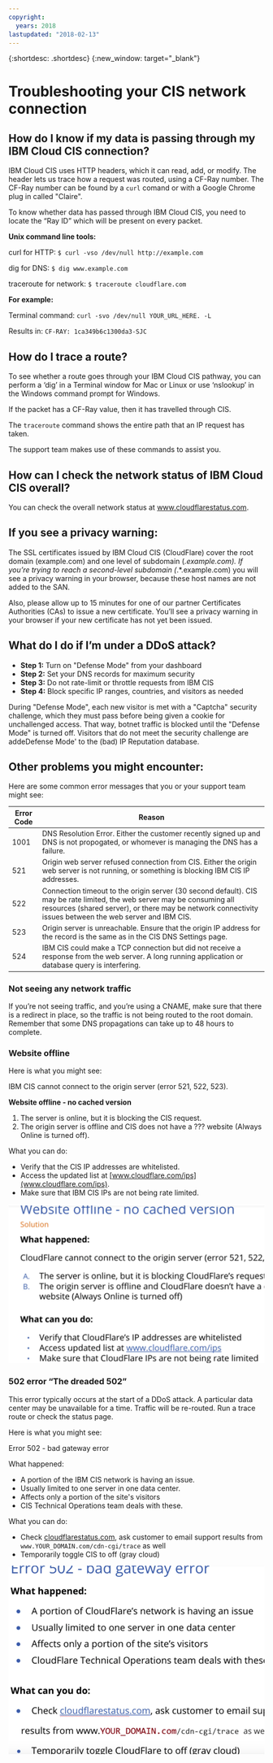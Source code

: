 ```yaml
---
copyright:
  years: 2018
lastupdated: "2018-02-13"
---
```


{:shortdesc: .shortdesc}
{:new_window: target="_blank"}

# Troubleshooting your CIS network connection

## How do I know if my data is passing through my IBM Cloud CIS connection?

IBM Cloud CIS uses HTTP headers, which it can read, add, or modify. The header lets us trace how a request was routed, using a CF-Ray number. The CF-Ray number can be found by a `curl` comand or with a Google Chrome plug in called "Claire".

To know whether data has passed through IBM Cloud CIS, you need to locate the “Ray ID” which will be present on every packet.

**Unix command line tools:**

curl for HTTP:
`$ curl -vso /dev/null http://example.com`

dig for DNS:
`$ dig www.example.com`

traceroute for network:
`$ traceroute cloudflare.com`

**For example:**

Terminal command:  `curl -svo /dev/null YOUR_URL_HERE. -L`

Results in: `CF-RAY: 1ca349b6c1300da3-SJC`

## How do I trace a route?

To see whether a route goes through your IBM Cloud CIS pathway, you can
perform a ‘dig’ in a Terminal window for Mac or Linux
or use ‘nslookup’ in the Windows command prompt for Windows.

If the packet has a CF-Ray value, then it has travelled through CIS.

The `traceroute` command shows the entire path that an IP request has taken.

The support team makes use of these commands to assist you.

## How can I check the network status of IBM Cloud CIS overall?

You can check the overall network status at  www.cloudflarestatus.com.

## If you see a privacy warning:

The SSL certificates issued by IBM Cloud CIS (CloudFlare) cover the root domain (example.com) and one level of subdomain (*.example.com). If you’re trying to reach a second-level subdomain (*.*.example.com) you will see a privacy warning in your browser, because these host names are not added to the SAN.

Also, please allow up to 15 minutes for one of our partner Certificates Authorities (CAs) to issue a new certificate. You’ll see a privacy warning in your browser if your new certificate has not yet been issued.

## What do I do if I’m under a DDoS attack?

 * **Step 1:** Turn on "Defense Mode" from your dashboard
 * **Step 2:** Set your DNS records for maximum security
 * **Step 3:** Do not rate-limit or throttle requests from IBM CIS
 * **Step 4:** Block specific IP ranges, countries, and visitors as needed

During "Defense Mode", each new visitor is met with a "Captcha" security challenge, which they must pass before being given a cookie for unchallenged access. That way, botnet traffic is blocked until the "Defense Mode" is turned off. Visitors that do not meet the security challenge are addeDefense Mode' to the (bad) IP Reputation database.

## Other problems you might encounter:

Here are some common error messages that you or your support team might see:

| Error Code    | Reason |
| ------------- | ------------- |
| 1001  | DNS Resolution Error. Either the customer recently signed up and DNS is not propogated, or whomever is managing the DNS has a failure. |
| 521  | Origin web server refused connection from CIS. Either the origin web server is not running, or something is blocking IBM CIS IP addresses. |
| 522  | Connection timeout to the origin server (30 second default). CIS may be rate limited, the web server may be consuming all resources (shared server), or there may be network connectivity issues between the web server and IBM CIS. |
| 523  | Origin server is unreachable. Ensure that the origin IP address for the record is the same as in the CIS DNS Settings page. |
| 524  | IBM CIS could make a TCP connection but did not receive a response from the web server. A long running application or database query is interfering. |

### Not seeing any network traffic

If you’re not seeing traffic, and you’re using a CNAME, make sure that there is a redirect in place, so the traffic is not being routed to the root domain. Remember that some DNS propagations can take up to 48 hours to complete.

### Website offline

Here is what you might see:

IBM CIS cannot connect to the origin server (error 521, 522, 523).

**Website offline - no cached version**

1. The server is online, but it is blocking the CIS request.
2. The origin server is offline and CIS does not have a ??? website (Always Online is turned off).

What you can do:

* Verify that the CIS IP addresses are whitelisted.
* Access the updated list at [www.cloudflare.com/ips](www.cloudflare.com/ips).
* Make sure that IBM CIS IPs are not being rate limited.

![IMAGE](images/website-offline.png)

### 502 error “The dreaded 502”

This error typically occurs at the start of a DDoS attack. A particular data center may be unavailable for a time. Traffic will be re-routed. Run a trace route or check the status page. 

Here is what you might see:

Error 502 - bad gateway error

What happened:

* A portion of the IBM CIS network is having an issue.
* Usually limited to one server in one data center.
* Affects only a portion of the site's visitors
* CIS Technical Operations team deals with these.

What you can do:

* Check [cloudflarestatus.com](www.cloudflarestatus.com), ask customer to email support results from `www.YOUR_DOMAIN.com/cdn-cgi/trace` as well
* Temporarily toggle CIS to off (gray cloud)

![IMAGE](images/bad-gateway-502.png)

